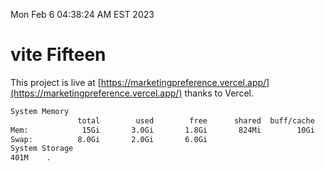 Mon Feb  6 04:38:24 AM EST 2023

# vite Fifteen


This project is live at [https://marketingpreference.vercel.app/](https://marketingpreference.vercel.app/) thanks to Vercel.

```bash
System Memory
               total        used        free      shared  buff/cache   available
Mem:            15Gi       3.0Gi       1.8Gi       824Mi        10Gi        11Gi
Swap:          8.0Gi       2.0Gi       6.0Gi
System Storage
401M	.

